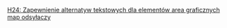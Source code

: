 [H24: Zapewnienie alternatyw tekstowych dla elementów area graficznych map odsyłaczy](https://www.w3.org/TR/WCAG20-TECHS/H24.html)
